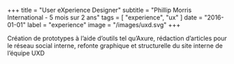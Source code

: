 +++
title = "User eXperience Designer"
subtitle = "Phillip Morris International - 5 mois sur 2 ans"
tags = [
"experience",
"ux"
]
date = "2016-01-01"
label = "experience"
image = "/images/uxd.svg"
+++

Création de prototypes à l’aide d’outils tel qu’Axure, rédaction d’articles pour le réseau social interne, refonte graphique et structurelle du site interne de l’équipe UXD
